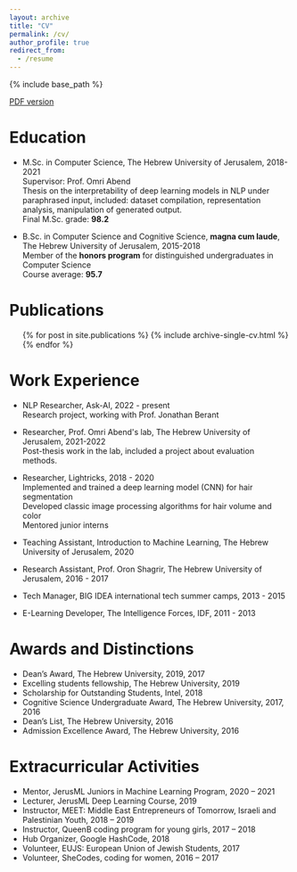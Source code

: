 ```yaml
---
layout: archive
title: "CV"
permalink: /cv/
author_profile: true
redirect_from:
  - /resume
---
```


{% include base_path %}

[PDF version](http://galpatel.github.io/files/gal_patel_cv.pdf)

Education
======
* M.Sc. in Computer Science, The Hebrew University of Jerusalem, 2018-2021
  <br>Supervisor: Prof. Omri Abend
  <br>Thesis on the interpretability of deep learning models in NLP under paraphrased input, included: dataset compilation, representation analysis, manipulation of generated output.
  <br>Final M.Sc. grade: **98.2**

* B.Sc. in Computer Science and Cognitive Science, **magna cum laude**, The Hebrew University of Jerusalem, 2015-2018
  <br>Member of the **honors program** for distinguished undergraduates in Computer Science
  <br>Course average: **95.7**

Publications
======
  <ul>{% for post in site.publications %}
    {% include archive-single-cv.html %}
  {% endfor %}</ul>

Work Experience
======
* NLP Researcher, Ask-AI, 2022 - present
  <br>Research project, working with Prof. Jonathan Berant

* Researcher, Prof. Omri Abend's lab, The Hebrew University of Jerusalem, 2021-2022
  <br>Post-thesis work in the lab, included a project about evaluation methods.

* Researcher, Lightricks, 2018 - 2020
  <br>Implemented and trained a deep learning model (CNN) for hair segmentation
  <br>Developed classic image processing algorithms for hair volume and color
  <br>Mentored junior interns

* Teaching Assistant, Introduction to Machine Learning, The Hebrew University of Jerusalem, 2020

* Research Assistant, Prof. Oron Shagrir, The Hebrew University of Jerusalem, 2016 - 2017

* Tech Manager, BIG IDEA international tech summer camps, 2013 - 2015

* E-Learning Developer, The Intelligence Forces, IDF, 2011 - 2013


Awards and Distinctions
======
* Dean’s Award, The Hebrew University, 2019, 2017
* Excelling students fellowship, The Hebrew University, 2019
* Scholarship for Outstanding Students, Intel, 2018
* Cognitive Science Undergraduate Award, The Hebrew University, 2017, 2016
* Dean’s List, The Hebrew University, 2016
* Admission Excellence Award, The Hebrew University, 2016

  
Extracurricular Activities
======
* Mentor, JerusML Juniors in Machine Learning Program, 2020 – 2021
* Lecturer, JerusML Deep Learning Course, 2019
* Instructor, MEET: Middle East Entrepreneurs of Tomorrow, Israeli and Palestinian Youth, 2018 – 2019
* Instructor, QueenB coding program for young girls, 2017 – 2018
* Hub Organizer, Google HashCode, 2018
* Volunteer, EUJS: European Union of Jewish Students, 2017
* Volunteer, SheCodes, coding for women, 2016 – 2017
